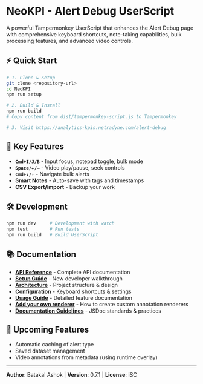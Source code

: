 # NeoKPI - Alert Debug UserScript

A powerful Tampermonkey UserScript that enhances the Alert Debug page with comprehensive keyboard shortcuts, note-taking capabilities, bulk processing features, and advanced video controls.

## ⚡ Quick Start

```bash
# 1. Clone & Setup
git clone <repository-url>
cd NeoKPI
npm run setup

# 2. Build & Install
npm run build
# Copy content from dist/tampermonkey-script.js to Tampermonkey

# 3. Visit https://analytics-kpis.netradyne.com/alert-debug
```

## 🎯 Key Features

- **`Cmd+I/J/B`** - Input focus, notepad toggle, bulk mode
- **`Space/←/→`** - Video play/pause, seek controls  
- **`Cmd+↓/↑`** - Navigate bulk alerts
- **Smart Notes** - Auto-save with tags and timestamps
- **CSV Export/Import** - Backup your work
## 🛠 Development

```bash
npm run dev     # Development with watch
npm test        # Run tests
npm run build   # Build UserScript
```

## 📚 Documentation

- **[API Reference](docs/API.md)** - Complete API documentation
- **[Setup Guide](docs/ONBOARDING.md)** - New developer walkthrough
- **[Architecture](docs/ARCHITECTURE.md)** - Project structure & design
- **[Configuration](docs/CONFIGURATION.md)** - Keyboard shortcuts & settings
- **[Usage Guide](docs/USAGE.md)** - Detailed feature documentation
- **[Add your own renderer](docs/AddingNewRenderer.md)** - How to create custom annotation renderers
- **[Documentation Guidelines](docs/DOCUMENTATION_GUIDELINES.md)** - JSDoc standards & practices

## 🚀 Upcoming Features

- Automatic caching of alert type
- Saved dataset management
- Video annotations from metadata (using runtime overlay)

---

**Author**: Batakal Ashok | **Version**: 0.7.1 | **License**: ISC
